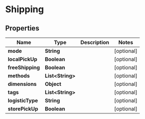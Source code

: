 
# Shipping

## Properties
Name | Type | Description | Notes
------------ | ------------- | ------------- | -------------
**mode** | **String** |  |  [optional]
**localPickUp** | **Boolean** |  |  [optional]
**freeShipping** | **Boolean** |  |  [optional]
**methods** | **List&lt;String&gt;** |  |  [optional]
**dimensions** | **Object** |  |  [optional]
**tags** | **List&lt;String&gt;** |  |  [optional]
**logisticType** | **String** |  |  [optional]
**storePickUp** | **Boolean** |  |  [optional]



